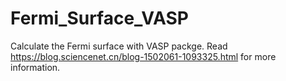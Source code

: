 # Fermi_Surface_VASP
Calculate the Fermi surface with VASP packge. Read https://blog.sciencenet.cn/blog-1502061-1093325.html for more information.
